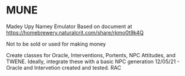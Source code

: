 # MUNE
Madey Upy Namey Emulator
Based on document at https://homebrewery.naturalcrit.com/share/rkmo0t9k4Q

Not to be sold or used for making money


Create classes for Oracle, Interventions, Portents, NPC Attitudes, and TWENE.  Ideally, integrate these with a basic NPC generation
    12/05/21 - Oracle and Intervetion created and tested. RAC
